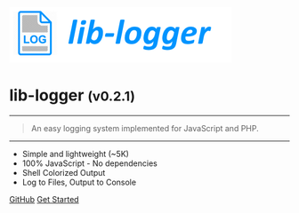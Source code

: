 <!-- _coverpage.md -->

![logo](media/lib-logger-banner.png)

# lib-logger <small>(v0.2.1)</small>

<hr>

> An easy logging system implemented for JavaScript and PHP.

<hr>

- Simple and lightweight (~5K)
- 100% JavaScript - No dependencies
- Shell Colorized Output
- Log to Files, Output to Console

[GitHub](https://github.com/agbowlin/lib-logger/)
[Get Started](guides/readme.md)


<!-- background image -->
<!-- ![]() -->

<!-- background color -->
<!-- ![color](#cceeff) -->
<!-- ![color](#2980B9) -->
